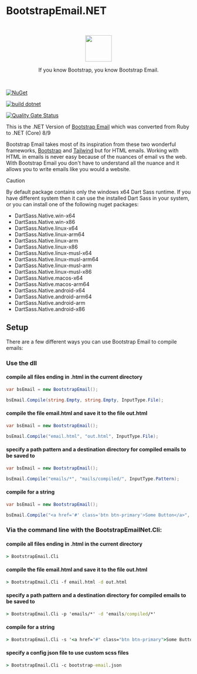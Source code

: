 # BootstrapEmail.NET
<br>
  <p align="center">
  <a href="https://bootstrapemail.com">
    <img src="https://bootstrapemail.com/img/icons/logo.png" alt="" width=72 height=72>
  </a>
  <p align="center">
    If you know Bootstrap, you know Bootstrap Email.
  </p>
<br>

[![NuGet](https://img.shields.io/nuget/v/BootstrapEmail.Net.svg)](https://nuget.org/packages/BootstrapEmail.Net)

[![build dotnet](https://github.com/w8tcha/BootstrapEmail.Net/actions/workflows/build.yml/badge.svg)](https://github.com/w8tcha/BootstrapEmail.Net/actions/workflows/build.yml)

[![Quality Gate Status](https://sonarcloud.io/api/project_badges/measure?project=w8tcha_BootstrapEmail.Net&metric=alert_status)](https://sonarcloud.io/summary/new_code?id=w8tcha_BootstrapEmail.Net)

This is the .NET Version of  [Bootstrap Email](https://github.com/bootstrap-email/bootstrap-email) which was converted from Ruby to .NET (Core) 8/9

Bootstrap Email takes most of its inspiration from these two wonderful frameworks, [Bootstrap](https://getbootstrap.com) and [Tailwind](https://tailwindcss.com) but for HTML emails. Working with HTML in emails is never easy because of the nuances of email vs the web. With Bootstrap Email you don't have to understand all the nuance and it allows you to write emails like you would a website.

> [!CAUTION]
> By default package contains only the windows x64 Dart Sass runtime. 
> If you have different system then it can use the installed Dart Sass in your system, or you can install one of the following nuget packages:
> * DartSass.Native.win-x64
> * DartSass.Native.win-x86
> * DartSass.Native.linux-x64
> * DartSass.Native.linux-arm64
> * DartSass.Native.linux-arm
> * DartSass.Native.linux-x86
> * DartSass.Native.linux-musl-x64
> * DartSass.Native.linux-musl-arm64
> * DartSass.Native.linux-musl-arm
> * DartSass.Native.linux-musl-x86
> * DartSass.Native.macos-x64
> * DartSass.Native.macos-arm64
> * DartSass.Native.android-x64
> * DartSass.Native.android-arm64
> * DartSass.Native.android-arm
> * DartSass.Native.android-x86

## Setup
There are a few different ways you can use Bootstrap Email to compile emails:

### Use the dll

#### compile all files ending in .html in the current directory

```c#
var bsEmail = new BootstrapEmail();

bsEmail.Compile(string.Empty, string.Empty, InputType.File);
```
#### compile the file email.html and save it to the file out.html

```c#
var bsEmail = new BootstrapEmail();

bsEmail.Compile("email.html", "out.html", InputType.File);
```
#### specify a path pattern and a destination directory for compiled emails to be saved to

```c#
var bsEmail = new BootstrapEmail();

bsEmail.Compile("emails/*", "mails/compiled/", InputType.Pattern);
```

#### compile for a string

```c#
var bsEmail = new BootstrapEmail();

bsEmail.Compile("<a href='#' class='btn btn-primary'>Some Button</a>", string.Empty, InputType.String);
```

### Via the command line with the BootstrapEmailNet.Cli:

#### compile all files ending in .html in the current directory
```` cmd
> BootstrapEmail.Cli
````
#### compile the file email.html and save it to the file out.html
```` cmd
> BootstrapEmail.Cli -f email.html -d out.html
````
#### specify a path pattern and a destination directory for compiled emails to be saved to
```` cmd
> BootstrapEmail.Cli -p 'emails/*' -d 'emails/compiled/*'
````
#### compile for a string
```` cmd
> BootstrapEmail.Cli -s '<a href="#" class="btn btn-primary">Some Button</a>'
````
#### specify a config json file to use custom scss files
```` cmd
> BootstrapEmail.Cli -c bootstrap-email.json
````
